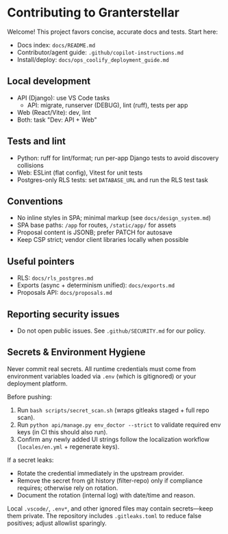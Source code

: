 # Contributing to Granterstellar

Welcome! This project favors concise, accurate docs and tests. Start here:

- Docs index: `docs/README.md`
- Contributor/agent guide: `.github/copilot-instructions.md`
- Install/deploy: `docs/ops_coolify_deployment_guide.md`

## Local development
- API (Django): use VS Code tasks
  - API: migrate, runserver (DEBUG), lint (ruff), tests per app
- Web (React/Vite): dev, lint
- Both: task "Dev: API + Web"

## Tests and lint
- Python: ruff for lint/format; run per-app Django tests to avoid discovery collisions
- Web: ESLint (flat config), Vitest for unit tests
- Postgres-only RLS tests: set `DATABASE_URL` and run the RLS test task

## Conventions
- No inline styles in SPA; minimal markup (see `docs/design_system.md`)
- SPA base paths: `/app` for routes, `/static/app/` for assets
- Proposal content is JSONB; prefer PATCH for autosave
- Keep CSP strict; vendor client libraries locally when possible

## Useful pointers
- RLS: `docs/rls_postgres.md`
- Exports (async + determinism unified): `docs/exports.md`
- Proposals API: `docs/proposals.md`

## Reporting security issues
- Do not open public issues. See `.github/SECURITY.md` for our policy.

## Secrets & Environment Hygiene

Never commit real secrets. All runtime credentials must come from environment variables loaded via `.env` (which is gitignored) or your deployment platform.

Before pushing:

1. Run `bash scripts/secret_scan.sh` (wraps gitleaks staged + full repo scan).
2. Run `python api/manage.py env_doctor --strict` to validate required env keys (in CI this should also run).
3. Confirm any newly added UI strings follow the localization workflow (`locales/en.yml` + regenerate keys).

If a secret leaks:

- Rotate the credential immediately in the upstream provider.
- Remove the secret from git history (filter-repo) only if compliance requires; otherwise rely on rotation.
- Document the rotation (internal log) with date/time and reason.

Local `.vscode/`, `.env*`, and other ignored files may contain secrets—keep them private. The repository includes `.gitleaks.toml` to reduce false positives; adjust allowlist sparingly.
